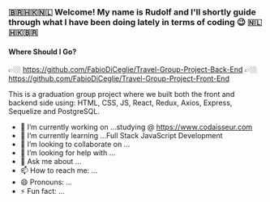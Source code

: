 ### 🇧🇷🇭🇰🇳🇱 Welcome! My name is Rudolf and I'll shortly guide through what I have been doing lately in terms of coding 😉 🇳🇱🇭🇰🇧🇷

#### Where Should I Go? 
👉🏼 https://github.com/FabioDiCeglie/Travel-Group-Project-Back-End
👉🏼 https://github.com/FabioDiCeglie/Travel-Group-Project-Front-End

This is a graduation group project where we built both the front and backend side using: HTML, CSS, JS, React, Redux, Axios, Express, Sequelize and PostgreSQL.



- 🔭 I’m currently working on ...studying @ https://www.codaisseur.com
- 🌱 I’m currently learning ...Full Stack JavaScript Development
- 👯 I’m looking to collaborate on ...
- 🤔 I’m looking for help with ...
- 💬 Ask me about ...
- 📫 How to reach me: ...
- 😄 Pronouns: ...
- ⚡ Fun fact: ...
